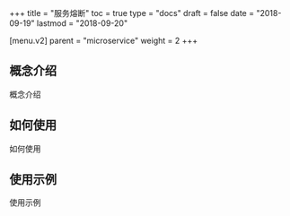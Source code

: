 +++
title = "服务熔断"
toc = true
type = "docs"
draft = false
date = "2018-09-19"
lastmod = "2018-09-20"

[menu.v2]
  parent = "microservice"
  weight = 2
+++

## 概念介绍

概念介绍

## 如何使用

如何使用

## 使用示例

使用示例
